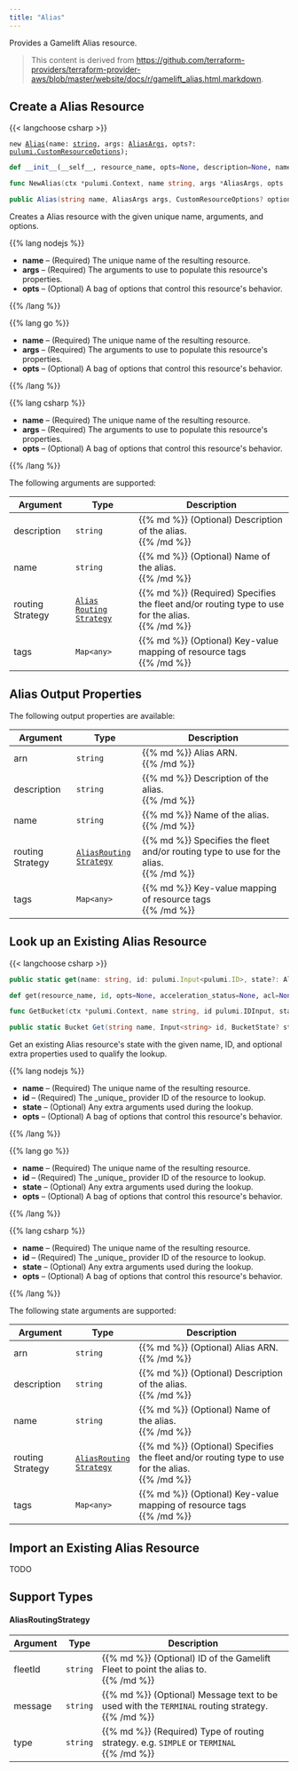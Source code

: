 ```yaml
---
title: "Alias"
---
```


<!-- WARNING: this file was generated by the Pulumi Terraform Bridge (tfgen) Tool. -->
<!-- Do not edit by hand unless you're certain you know what you are doing! -->

<style>
  table td p { margin-top: 0; margin-bottom: 0; }
</style>

Provides a Gamelift Alias resource.

> This content is derived from https://github.com/terraform-providers/terraform-provider-aws/blob/master/website/docs/r/gamelift_alias.html.markdown.


## Create a Alias Resource

{{< langchoose csharp >}}

<div class="highlight"><pre class="chroma"><code class="language-typescript" data-lang="typescript"><span class="k">new</span> <span class="nx"><a href=/docs/reference/pkg/nodejs/pulumi/aws/s3/#Alias>Alias</a></span><span class="p">(</span><span class="nx">name</span>: <span class="kt"><a href=https://developer.mozilla.org/en-US/docs/Web/JavaScript/Reference/Global_Objects/String>string</a></span><span class="p">,</span> <span class="nx">args</span>: <span class="kt"><a href=/docs/reference/pkg/nodejs/pulumi/aws/s3/#AliasArgs>AliasArgs</a></span><span class="p">,</span> <span class="nx">opts?</span>: <span class="kt"><a href=/docs/reference/pkg/nodejs/pulumi/pulumi/#CustomResourceOptions>pulumi.CustomResourceOptions</a></span><span class="p">);</span></code></pre></div>

```python
def __init__(__self__, resource_name, opts=None, description=None, name=None, routing_strategy=None, tags=None, __props__=None)
```

```go
func NewAlias(ctx *pulumi.Context, name string, args *AliasArgs, opts ...pulumi.ResourceOption) (*Alias, error)

```

```csharp
public Alias(string name, AliasArgs args, CustomResourceOptions? options = null)

```

Creates a Alias resource with the given unique name, arguments, and options.

{{% lang nodejs %}}
<ul class="pl-10">
    <li><strong>name</strong> &ndash; (Required) The unique name of the resulting resource.</li>
    <li><strong>args</strong> &ndash; (Required) The arguments to use to populate this resource's properties.</li>
    <li><strong>opts</strong> &ndash; (Optional) A bag of options that control this resource's behavior.</li>
</ul>
{{% /lang %}}

{{% lang go %}}
<ul class="pl-10">
    <li><strong>name</strong> &ndash; (Required) The unique name of the resulting resource.</li>
    <li><strong>args</strong> &ndash; (Required) The arguments to use to populate this resource's properties.</li>
    <li><strong>opts</strong> &ndash; (Optional) A bag of options that control this resource's behavior.</li>
</ul>
{{% /lang %}}

{{% lang csharp %}}
<ul class="pl-10">
    <li><strong>name</strong> &ndash; (Required) The unique name of the resulting resource.</li>
    <li><strong>args</strong> &ndash; (Required) The arguments to use to populate this resource's properties.</li>
    <li><strong>opts</strong> &ndash; (Optional) A bag of options that control this resource's behavior.</li>
</ul>
{{% /lang %}}

The following arguments are supported:

<table class="ml-6">
    <thead>
        <tr>
            <th>Argument</th>
            <th>Type</th>
            <th>Description</th>
        </tr>
    </thead>
    <tbody>
        <tr>
            <td class="align-top">description</td>
            <td class="align-top"><code>string</code></td>
            <td class="align-top">{{% md %}}
(Optional) Description of the alias.

{{% /md %}}</td>
        </tr>
        <tr>
            <td class="align-top">name</td>
            <td class="align-top"><code>string</code></td>
            <td class="align-top">{{% md %}}
(Optional) Name of the alias.

{{% /md %}}</td>
        </tr>
        <tr>
            <td class="align-top">routing<wbr>Strategy</td>
            <td class="align-top"><code><a href="#aliasroutingstrategy">Alias<wbr>Routing<wbr>Strategy</a></code></td>
            <td class="align-top">{{% md %}}
(Required) Specifies the fleet and/or routing type to use for the alias.

{{% /md %}}</td>
        </tr>
        <tr>
            <td class="align-top">tags</td>
            <td class="align-top"><code>Map&lt;<wbr>any<wbr>&gt;</code></td>
            <td class="align-top">{{% md %}}
(Optional) Key-value mapping of resource tags

{{% /md %}}</td>
        </tr>
    </tbody>
</table>

## Alias Output Properties

The following output properties are available:

<table class="ml-6">
    <thead>
        <tr>
            <th>Argument</th>
            <th>Type</th>
            <th>Description</th>
        </tr>
    </thead>
    <tbody>
        <tr>
            <td class="align-top">arn</td>
            <td class="align-top"><code>string</code></td>
            <td class="align-top">{{% md %}}
Alias ARN.

{{% /md %}}</td>
        </tr>
        <tr>
            <td class="align-top">description</td>
            <td class="align-top"><code>string</code></td>
            <td class="align-top">{{% md %}}
Description of the alias.

{{% /md %}}</td>
        </tr>
        <tr>
            <td class="align-top">name</td>
            <td class="align-top"><code>string</code></td>
            <td class="align-top">{{% md %}}
Name of the alias.

{{% /md %}}</td>
        </tr>
        <tr>
            <td class="align-top">routing<wbr>Strategy</td>
            <td class="align-top"><code><a href="#aliasroutingstrategy">Alias<wbr>Routing<wbr>Strategy</a></code></td>
            <td class="align-top">{{% md %}}
Specifies the fleet and/or routing type to use for the alias.

{{% /md %}}</td>
        </tr>
        <tr>
            <td class="align-top">tags</td>
            <td class="align-top"><code>Map&lt;<wbr>any<wbr>&gt;</code></td>
            <td class="align-top">{{% md %}}
Key-value mapping of resource tags

{{% /md %}}</td>
        </tr>
    </tbody>
</table>

## Look up an Existing Alias Resource

{{< langchoose csharp >}}

```typescript
public static get(name: string, id: pulumi.Input<pulumi.ID>, state?: AliasState, opts?: pulumi.CustomResourceOptions): Alias;
```

```python
def get(resource_name, id, opts=None, acceleration_status=None, acl=None, arn=None, bucket=None, bucket_domain_name=None, bucket_prefix=None, bucket_regional_domain_name=None, cors_rules=None, force_destroy=None, hosted_zone_id=None, lifecycle_rules=None, loggings=None, object_lock_configuration=None, policy=None, region=None, replication_configuration=None, request_payer=None, server_side_encryption_configuration=None, tags=None, versioning=None, website=None, website_domain=None, website_endpoint=None)
```

```go
func GetBucket(ctx *pulumi.Context, name string, id pulumi.IDInput, state *BucketState, opts ...pulumi.ResourceOption) (*Bucket, error)
```

```csharp
public static Bucket Get(string name, Input<string> id, BucketState? state = null, CustomResourceOptions? options = null);
```

Get an existing Alias resource's state with the given name, ID, and optional extra
properties used to qualify the lookup.

{{% lang nodejs %}}
<ul class="pl-10">
    <li><strong>name</strong> &ndash; (Required) The unique name of the resulting resource.</li>
    <li><strong>id</strong> &ndash; (Required) The _unique_ provider ID of the resource to lookup.</li>
    <li><strong>state</strong> &ndash; (Optional) Any extra arguments used during the lookup.</li>
    <li><strong>opts</strong> &ndash; (Optional) A bag of options that control this resource's behavior.</li>
</ul>
{{% /lang %}}

{{% lang go %}}
<ul class="pl-10">
    <li><strong>name</strong> &ndash; (Required) The unique name of the resulting resource.</li>
    <li><strong>id</strong> &ndash; (Required) The _unique_ provider ID of the resource to lookup.</li>
    <li><strong>state</strong> &ndash; (Optional) Any extra arguments used during the lookup.</li>
    <li><strong>opts</strong> &ndash; (Optional) A bag of options that control this resource's behavior.</li>
</ul>
{{% /lang %}}

{{% lang csharp %}}
<ul class="pl-10">
    <li><strong>name</strong> &ndash; (Required) The unique name of the resulting resource.</li>
    <li><strong>id</strong> &ndash; (Required) The _unique_ provider ID of the resource to lookup.</li>
    <li><strong>state</strong> &ndash; (Optional) Any extra arguments used during the lookup.</li>
    <li><strong>opts</strong> &ndash; (Optional) A bag of options that control this resource's behavior.</li>
</ul>
{{% /lang %}}

The following state arguments are supported:

<table class="ml-6">
    <thead>
        <tr>
            <th>Argument</th>
            <th>Type</th>
            <th>Description</th>
        </tr>
    </thead>
    <tbody>
        <tr>
            <td class="align-top">arn</td>
            <td class="align-top"><code>string</code></td>
            <td class="align-top">{{% md %}}
(Optional) Alias ARN.

{{% /md %}}</td>
        </tr>
        <tr>
            <td class="align-top">description</td>
            <td class="align-top"><code>string</code></td>
            <td class="align-top">{{% md %}}
(Optional) Description of the alias.

{{% /md %}}</td>
        </tr>
        <tr>
            <td class="align-top">name</td>
            <td class="align-top"><code>string</code></td>
            <td class="align-top">{{% md %}}
(Optional) Name of the alias.

{{% /md %}}</td>
        </tr>
        <tr>
            <td class="align-top">routing<wbr>Strategy</td>
            <td class="align-top"><code><a href="#aliasroutingstrategy">Alias<wbr>Routing<wbr>Strategy</a></code></td>
            <td class="align-top">{{% md %}}
(Optional) Specifies the fleet and/or routing type to use for the alias.

{{% /md %}}</td>
        </tr>
        <tr>
            <td class="align-top">tags</td>
            <td class="align-top"><code>Map&lt;<wbr>any<wbr>&gt;</code></td>
            <td class="align-top">{{% md %}}
(Optional) Key-value mapping of resource tags

{{% /md %}}</td>
        </tr>
    </tbody>
</table>

## Import an Existing Alias Resource

TODO

## Support Types

#### AliasRoutingStrategy

<table class="ml-6">
    <thead>
        <tr>
            <th>Argument</th>
            <th>Type</th>
            <th>Description</th>
        </tr>
    </thead>
    <tbody>
        <tr>
            <td class="align-top">fleet<wbr>Id</td>
            <td class="align-top"><code>string</code></td>
            <td class="align-top">{{% md %}}
(Optional) ID of the Gamelift Fleet to point the alias to.

{{% /md %}}</td>
        </tr>
        <tr>
            <td class="align-top">message</td>
            <td class="align-top"><code>string</code></td>
            <td class="align-top">{{% md %}}
(Optional) Message text to be used with the `TERMINAL` routing strategy.

{{% /md %}}</td>
        </tr>
        <tr>
            <td class="align-top">type</td>
            <td class="align-top"><code>string</code></td>
            <td class="align-top">{{% md %}}
(Required) Type of routing strategy. e.g. `SIMPLE` or `TERMINAL`

{{% /md %}}</td>
        </tr>
    </tbody>
</table>

